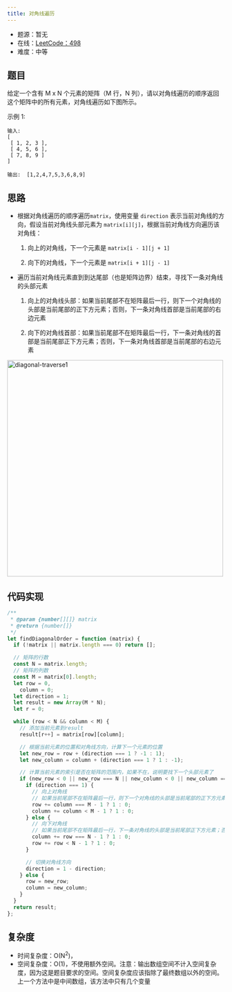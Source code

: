 ```yaml
---
title: 对角线遍历
---
```


- 题源：暂无
- 在线：[LeetCode：498](https://leetcode-cn.com/problems/diagonal-traverse/)
- 难度：中等

## 题目

给定一个含有 M x N 个元素的矩阵（M 行，N 列），请以对角线遍历的顺序返回这个矩阵中的所有元素，对角线遍历如下图所示。

示例 1:

```text
输入:
[
 [ 1, 2, 3 ],
 [ 4, 5, 6 ],
 [ 7, 8, 9 ]
]

输出:  [1,2,4,7,5,3,6,8,9]
```

## 思路

- 根据对角线遍历的顺序遍历`matrix`，使用变量 `direction` 表示当前对角线的方向，假设当前对角线头部元素为 `matrix[i][j]`，根据当前对角线方向遍历该对角线：

  1. 向上的对角线，下一个元素是 `matrix[i - 1][j + 1]`

  2. 向下的对角线，下一个元素是 `matrix[i + 1][j - 1]`

- 遍历当前对角线元素直到到达尾部（也是矩阵边界）结束，寻找下一条对角线的头部元素

  1. 向上的对角线头部：如果当前尾部不在矩阵最后一行，则下一个对角线的头部是当前尾部的正下方元素；否则，下一条对角线首部是当前尾部的右边元素

  2. 向下的对角线首部：如果当前尾部不在矩阵最后一行，下一条对角线的首部是当前尾部正下方元素；否则，下一条对角线首部是当前尾部的右边元素

<Img src='https://cosmos-x.oss-cn-hangzhou.aliyuncs.com/diagonal-traverse1.jpg' alt='diagonal-traverse1' width='500'/>

## 代码实现

```js
/**
 * @param {number[][]} matrix
 * @return {number[]}
 */
let findDiagonalOrder = function (matrix) {
  if (!matrix || matrix.length === 0) return [];

  // 矩阵的行数
  const N = matrix.length;
  // 矩阵的列数
  const M = matrix[0].length;
  let row = 0,
    column = 0;
  let direction = 1;
  let result = new Array(M * N);
  let r = 0;

  while (row < N && column < M) {
    // 添加当前元素到result
    result[r++] = matrix[row][column];

    // 根据当前元素的位置和对角线方向，计算下一个元素的位置
    let new_row = row + (direction === 1 ? -1 : 1);
    let new_column = column + (direction === 1 ? 1 : -1);

    // 计算当前元素的索引是否在矩阵的范围内，如果不在，说明要找下一个头部元素了
    if (new_row < 0 || new_row === N || new_column < 0 || new_column === M) {
      if (direction === 1) {
        // 向上对角线
        // 如果当前尾部不在矩阵最后一行，则下一个对角线的头部是当前尾部的正下方元素；否则，下一条对角线头部是当前尾部的右边元素。
        row += column === M - 1 ? 1 : 0;
        column += column < M - 1 ? 1 : 0;
      } else {
        // 向下对角线
        // 如果当前尾部不在矩阵最后一行，下一条对角线的头部是当前尾部正下方元素；否则，下一条对角线头部是当前尾部的右边元素。
        column += row === N - 1 ? 1 : 0;
        row += row < N - 1 ? 1 : 0;
      }

      // 切换对角线方向
      direction = 1 - direction;
    } else {
      row = new_row;
      column = new_column;
    }
  }
  return result;
};
```

## 复杂度

- 时间复杂度：O(N<sup>2</sup>)，
- 空间复杂度：O(1)，不使用额外空间。注意：输出数组空间不计入空间复杂度，因为这是题目要求的空间。空间复杂度应该指除了最终数组以外的空间。上一个方法中是中间数组，该方法中只有几个变量
